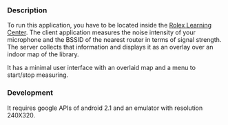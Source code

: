 ### Description

To run this application, you have to be located inside the [Rolex Learning Center](http://rolexlearningcenter.epfl.ch/).
The client application measures the noise intensity of your microphone and the BSSID of the nearest router in terms of signal strength. The server collects that information and displays it as an overlay over an indoor map of the library.

It has a minimal user interface with an overlaid map and a menu to start/stop measuring.

### Development

It requires google APIs of android 2.1 and an emulator with resolution 240X320.
